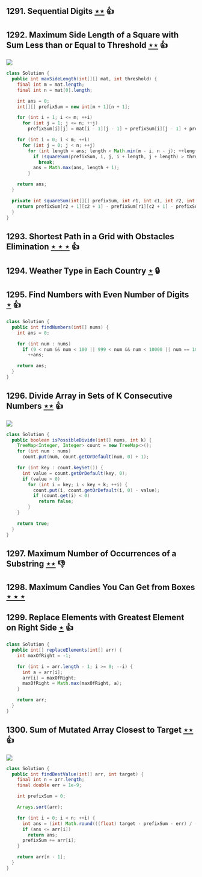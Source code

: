 ## 1291. Sequential Digits [$\star\star$](https://leetcode.com/problems/sequential-digits) :thumbsup:

## 1292. Maximum Side Length of a Square with Sum Less than or Equal to Threshold [$\star\star$](https://leetcode.com/problems/maximum-side-length-of-a-square-with-sum-less-than-or-equal-to-threshold) :thumbsup:

![](https://img.shields.io/badge/-Binary%20Search-1B813E.svg?style=flat-square)

```java
class Solution {
  public int maxSideLength(int[][] mat, int threshold) {
    final int m = mat.length;
    final int n = mat[0].length;

    int ans = 0;
    int[][] prefixSum = new int[m + 1][n + 1];

    for (int i = 1; i <= m; ++i)
      for (int j = 1; j <= n; ++j)
        prefixSum[i][j] = mat[i - 1][j - 1] + prefixSum[i][j - 1] + prefixSum[i - 1][j] - prefixSum[i - 1][j - 1];

    for (int i = 0; i < m; ++i)
      for (int j = 0; j < n; ++j)
        for (int length = ans; length < Math.min(m - i, n - j); ++length) {
          if (squareSum(prefixSum, i, j, i + length, j + length) > threshold)
            break;
          ans = Math.max(ans, length + 1);
        }

    return ans;
  }

  private int squareSum(int[][] prefixSum, int r1, int c1, int r2, int c2) {
    return prefixSum[r2 + 1][c2 + 1] - prefixSum[r1][c2 + 1] - prefixSum[r2 + 1][c1] + prefixSum[r1][c1];
  }
}
```

## 1293. Shortest Path in a Grid with Obstacles Elimination [$\star\star\star$](https://leetcode.com/problems/shortest-path-in-a-grid-with-obstacles-elimination) :thumbsup:

## 1294. Weather Type in Each Country [$\star$](https://leetcode.com/problems/weather-type-in-each-country) 🔒

## 1295. Find Numbers with Even Number of Digits [$\star$](https://leetcode.com/problems/find-numbers-with-even-number-of-digits) :thumbsup:

```java
class Solution {
  public int findNumbers(int[] nums) {
    int ans = 0;

    for (int num : nums)
      if (9 < num && num < 100 || 999 < num && num < 10000 || num == 100000)
        ++ans;

    return ans;
  }
}
```

## 1296. Divide Array in Sets of K Consecutive Numbers [$\star\star$](https://leetcode.com/problems/divide-array-in-sets-of-k-consecutive-numbers) :thumbsup:

![](https://img.shields.io/badge/-Greedy-0B346E.svg?style=flat-square)

```java
class Solution {
  public boolean isPossibleDivide(int[] nums, int k) {
    TreeMap<Integer, Integer> count = new TreeMap<>();
    for (int num : nums)
      count.put(num, count.getOrDefault(num, 0) + 1);

    for (int key : count.keySet()) {
      int value = count.getOrDefault(key, 0);
      if (value > 0)
        for (int i = key; i < key + k; ++i) {
          count.put(i, count.getOrDefault(i, 0) - value);
          if (count.get(i) < 0)
            return false;
        }
    }

    return true;
  }
}
```

## 1297. Maximum Number of Occurrences of a Substring [$\star\star$](https://leetcode.com/problems/maximum-number-of-occurrences-of-a-substring) :thumbsdown:

## 1298. Maximum Candies You Can Get from Boxes [$\star\star\star$](https://leetcode.com/problems/maximum-candies-you-can-get-from-boxes)

## 1299. Replace Elements with Greatest Element on Right Side [$\star$](https://leetcode.com/problems/replace-elements-with-greatest-element-on-right-side) :thumbsup:

```java
class Solution {
  public int[] replaceElements(int[] arr) {
    int maxOfRight = -1;

    for (int i = arr.length - 1; i >= 0; --i) {
      int a = arr[i];
      arr[i] = maxOfRight;
      maxOfRight = Math.max(maxOfRight, a);
    }

    return arr;
  }
}
```

## 1300. Sum of Mutated Array Closest to Target [$\star\star$](https://leetcode.com/problems/sum-of-mutated-array-closest-to-target) :thumbsup:

![](https://img.shields.io/badge/-Binary%20Search-1B813E.svg?style=flat-square)

```java
class Solution {
  public int findBestValue(int[] arr, int target) {
    final int n = arr.length;
    final double err = 1e-9;

    int prefixSum = 0;

    Arrays.sort(arr);

    for (int i = 0; i < n; ++i) {
      int ans = (int) Math.round(((float) target - prefixSum - err) / (n - i));
      if (ans <= arr[i])
        return ans;
      prefixSum += arr[i];
    }

    return arr[n - 1];
  }
}
```
